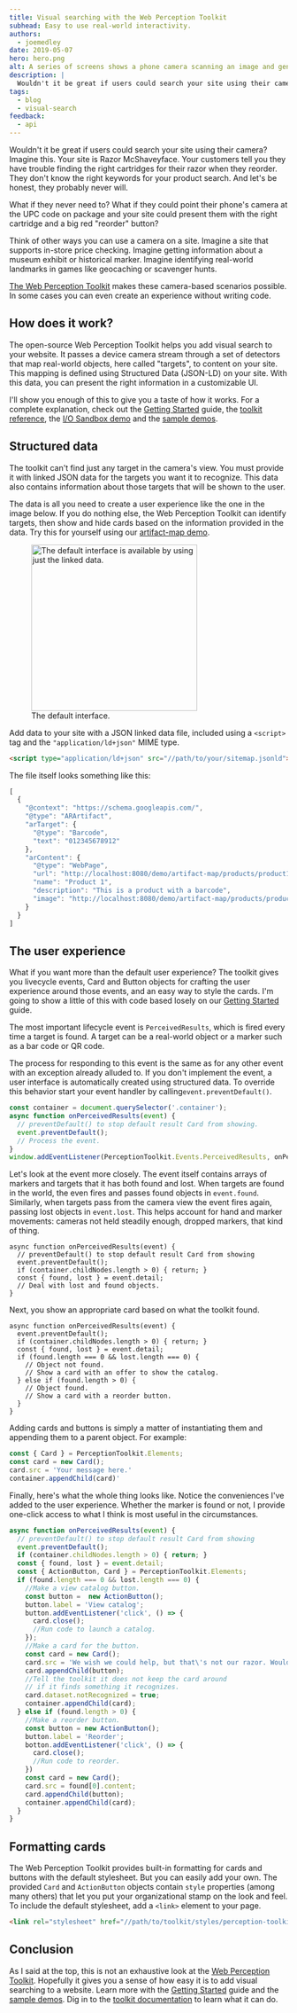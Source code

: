 ```yaml
---
title: Visual searching with the Web Perception Toolkit
subhead: Easy to use real-world interactivity.
authors:
  - joemedley
date: 2019-05-07
hero: hero.png
alt: A series of screens shows a phone camera scanning an image and generating a link.
description: |
  Wouldn't it be great if users could search your site using their camera?
tags:
  - blog
  - visual-search
feedback:
  - api
---
```

Wouldn't it be great if users could search your site using their camera? Imagine
this. Your site is Razor McShaveyface. Your customers tell you they have trouble
finding the right cartridges for their razor when they reorder. They don't know
the right keywords for your product search. And let's be honest, they probably
never will.

What if they never need to? What if they could point their phone's camera at the
UPC code on package and your site could present them with the right cartridge
and a big red "reorder" button?

Think of other ways you can use a camera on a site. Imagine a site that
supports in-store price checking. Imagine getting information about a museum
exhibit or historical marker. Imagine identifying real-world landmarks in games
like geocaching or scavenger hunts.

[The Web Perception Toolkit](https://github.com/GoogleChromeLabs/perception-toolkit)
makes these camera-based scenarios possible. In some cases you can even create
an experience without writing code.

## How does it work?

The open-source Web Perception Toolkit helps you add visual search to your
website. It passes a device camera stream through a set of detectors that map
real-world objects, here called "targets", to content on your site. This mapping is defined
using Structured Data (JSON-LD) on your site. With this data, you can present the right information in a customizable
UI.

I'll show you enough of this to give you a taste of how it works. For a complete
explanation, check out the [Getting
Started](https://perceptiontoolkit.dev/getting-started/) guide, the [toolkit
reference](https://perceptiontoolkit.dev/documentation/), the [I/O Sandbox demo](https://io.perceptiontoolkit.dev/) and the [sample demos](https://github.com/GoogleChromeLabs/perception-toolkit/tree/master/demo).

## Structured data

The toolkit can't find just any target in the camera's view. You must provide it
with linked JSON data for the targets you want it to recognize. This data also
contains information about those targets that will be shown to the user.

The data is all you need to create a user experience like the one in the image
below. If you do nothing else, the Web Perception Toolkit can identify targets,
then show and hide cards based on the information provided in the data. Try this
for yourself using our [artifact-map
demo](https://github.com/GoogleChromeLabs/perception-toolkit/tree/master/demo/artifact-map).

<figure class="w-figure">
  <img class="w-screenshot" src="found-target.png"
       alt="The default interface is available by using just the linked data." class="screenshot"
       width="300">
  <figcaption class="w-figcaption w-figcaption--center">
    The default interface.
  </figcaption>
</figure>

Add data to your site with a JSON linked data file, included using a `<script>`
tag and the `"application/ld+json"` MIME type.

```html
<script type="application/ld+json" src="//path/to/your/sitemap.jsonld">
```

The file itself looks something like this:

```js
[
  {
    "@context": "https://schema.googleapis.com/",
    "@type": "ARArtifact",
    "arTarget": {
      "@type": "Barcode",
      "text": "012345678912"
    },
    "arContent": {
      "@type": "WebPage",
      "url": "http://localhost:8080/demo/artifact-map/products/product1.html",
      "name": "Product 1",
      "description": "This is a product with a barcode",
      "image": "http://localhost:8080/demo/artifact-map/products/product1.png"
    }
  }
]
```

## The user experience

What if you want more than the default user experience? The toolkit gives you
livecycle events, Card and Button objects for crafting the user experience
around those events, and an easy way to style the cards. I'm going to show a
little of this with code based losely on our [Getting
Started](https://perceptiontoolkit.dev/getting-started/) guide.

The most important lifecycle event is `PerceivedResults`, which is fired every
time a target is found. A target can be a real-world object or a marker such as
a bar code or QR code.

The process for responding to this event is the same as for any other event with
an exception already alluded to. If you don't implement the event, a user
interface is automatically created using structured data. To override this
behavior start your event handler by calling`event.preventDefault()`.

```js
const container = document.querySelector('.container');
async function onPerceivedResults(event) {
  // preventDefault() to stop default result Card from showing.
  event.preventDefault();
  // Process the event.
}
window.addEventListener(PerceptionToolkit.Events.PerceivedResults, onPerceivedResults);
```

Let's look at the event more closely. The event itself contains arrays of
markers and targets that it has both found and lost. When targets are found in
the world, the even fires and passes found objects in `event.found`. Similarly,
when targets pass from the camera view the event fires again, passing lost
objects in `event.lost`. This helps account for hand and marker movements:
cameras not held steadily enough, dropped markers, that kind of thing.

```js/4
async function onPerceivedResults(event) {
  // preventDefault() to stop default result Card from showing
  event.preventDefault();
  if (container.childNodes.length > 0) { return; }
  const { found, lost } = event.detail;
  // Deal with lost and found objects.
}
```

Next, you show an appropriate card based on what the toolkit found.

```js/4-10
async function onPerceivedResults(event) {
  event.preventDefault();
  if (container.childNodes.length > 0) { return; }
  const { found, lost } = event.detail;
  if (found.length === 0 && lost.length === 0) {
    // Object not found.
    // Show a card with an offer to show the catalog.
  } else if (found.length > 0) {
    // Object found.
    // Show a card with a reorder button.
  }
}
```

Adding cards and buttons is simply a matter of instantiating them and appending
them to a parent object. For example:

```js
const { Card } = PerceptionToolkit.Elements;
const card = new Card();
card.src = 'Your message here.'
container.appendChild(card)'
```

Finally, here's what the whole thing looks like. Notice the conveniences I've
added to the user experience. Whether the marker is found or not, I provide
one-click access to what I think is most useful in the circumstances.

```js
async function onPerceivedResults(event) {
  // preventDefault() to stop default result Card from showing
  event.preventDefault();
  if (container.childNodes.length > 0) { return; }
  const { found, lost } = event.detail;
  const { ActionButton, Card } = PerceptionToolkit.Elements;
  if (found.length === 0 && lost.length === 0) {
    //Make a view catalog button.
    const button =  new ActionButton();
    button.label = 'View catalog';
    button.addEventListener('click', () => {
      card.close();
      //Run code to launch a catalog.
    });
    //Make a card for the button.
    const card = new Card();
    card.src = 'We wish we could help, but that\'s not our razor. Would you like to see our catalog?';
    card.appendChild(button);
    //Tell the toolkit it does not keep the card around
    // if it finds something it recognizes.
    card.dataset.notRecognized = true;
    container.appendChild(card);
  } else if (found.length > 0) {
    //Make a reorder button.
    const button = new ActionButton();
    button.label = 'Reorder';
    botton.addEventListener('click', () => {
      card.close();
      //Run code to reorder.
    })
    const card = new Card();
    card.src = found[0].content;
    card.appendChild(button);
    container.appendChild(card);
  }
}
```

## Formatting cards

The Web Perception Toolkit provides built-in formatting for cards and buttons
with the default stylesheet. But you can easily add your own. The provided
`Card` and `ActionButton` objects contain `style` properties (among many others)
that let you put your organizational stamp on the look and feel. To include the
default stylesheet, add a `<link>` element to your page.

```html
<link rel="stylesheet" href="//path/to/toolkit/styles/perception-toolkit.css">
```

## Conclusion

As I said at the top, this is not an exhaustive look at the [Web Perception
Toolkit](https://github.com/GoogleChromeLabs/perception-toolkit). Hopefully it gives
you a sense of how easy it is to add visual searching to a website. Learn more
with the [Getting Started](https://perceptiontoolkit.dev/getting-started/) guide
and the [sample
demos](https://github.com/GoogleChromeLabs/perception-toolkit/tree/master/demo).
Dig in to the [toolkit
documentation](https://perceptiontoolkit.dev/documentation/) to learn what it
can do.
